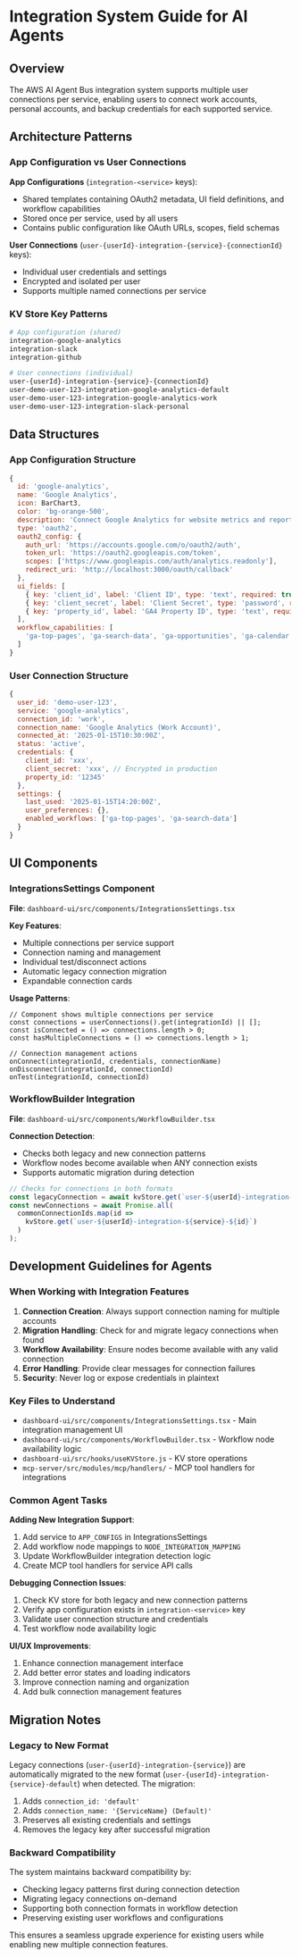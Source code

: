 # Integration System Guide for AI Agents

## Overview

The AWS AI Agent Bus integration system supports multiple user connections per service, enabling users to connect work accounts, personal accounts, and backup credentials for each supported service.

## Architecture Patterns

### App Configuration vs User Connections

**App Configurations** (`integration-<service>` keys):
- Shared templates containing OAuth2 metadata, UI field definitions, and workflow capabilities
- Stored once per service, used by all users
- Contains public configuration like OAuth URLs, scopes, field schemas

**User Connections** (`user-{userId}-integration-{service}-{connectionId}` keys):
- Individual user credentials and settings
- Encrypted and isolated per user
- Supports multiple named connections per service

### KV Store Key Patterns

```bash
# App configuration (shared)
integration-google-analytics
integration-slack
integration-github

# User connections (individual)
user-{userId}-integration-{service}-{connectionId}
user-demo-user-123-integration-google-analytics-default
user-demo-user-123-integration-google-analytics-work
user-demo-user-123-integration-slack-personal
```

## Data Structures

### App Configuration Structure
```javascript
{
  id: 'google-analytics',
  name: 'Google Analytics',
  icon: BarChart3,
  color: 'bg-orange-500',
  description: 'Connect Google Analytics for website metrics and reporting',
  type: 'oauth2',
  oauth2_config: {
    auth_url: 'https://accounts.google.com/o/oauth2/auth',
    token_url: 'https://oauth2.googleapis.com/token',
    scopes: ['https://www.googleapis.com/auth/analytics.readonly'],
    redirect_uri: 'http://localhost:3000/oauth/callback'
  },
  ui_fields: [
    { key: 'client_id', label: 'Client ID', type: 'text', required: true },
    { key: 'client_secret', label: 'Client Secret', type: 'password', required: true },
    { key: 'property_id', label: 'GA4 Property ID', type: 'text', required: true }
  ],
  workflow_capabilities: [
    'ga-top-pages', 'ga-search-data', 'ga-opportunities', 'ga-calendar'
  ]
}
```

### User Connection Structure
```javascript
{
  user_id: 'demo-user-123',
  service: 'google-analytics',
  connection_id: 'work',
  connection_name: 'Google Analytics (Work Account)',
  connected_at: '2025-01-15T10:30:00Z',
  status: 'active',
  credentials: {
    client_id: 'xxx',
    client_secret: 'xxx', // Encrypted in production
    property_id: '12345'
  },
  settings: {
    last_used: '2025-01-15T14:20:00Z',
    user_preferences: {},
    enabled_workflows: ['ga-top-pages', 'ga-search-data']
  }
}
```

## UI Components

### IntegrationsSettings Component

**File**: `dashboard-ui/src/components/IntegrationsSettings.tsx`

**Key Features**:
- Multiple connections per service support
- Connection naming and management
- Individual test/disconnect actions
- Automatic legacy connection migration
- Expandable connection cards

**Usage Patterns**:
```tsx
// Component shows multiple connections per service
const connections = userConnections().get(integrationId) || [];
const isConnected = () => connections.length > 0;
const hasMultipleConnections = () => connections.length > 1;

// Connection management actions
onConnect(integrationId, credentials, connectionName)
onDisconnect(integrationId, connectionId) 
onTest(integrationId, connectionId)
```

### WorkflowBuilder Integration

**File**: `dashboard-ui/src/components/WorkflowBuilder.tsx`

**Connection Detection**:
- Checks both legacy and new connection patterns
- Workflow nodes become available when ANY connection exists
- Supports automatic migration during detection

```javascript
// Checks for connections in both formats
const legacyConnection = await kvStore.get(`user-${userId}-integration-${service}`);
const newConnections = await Promise.all(
  commonConnectionIds.map(id => 
    kvStore.get(`user-${userId}-integration-${service}-${id}`)
  )
);
```

## Development Guidelines for Agents

### When Working with Integration Features

1. **Connection Creation**: Always support connection naming for multiple accounts
2. **Migration Handling**: Check for and migrate legacy connections when found
3. **Workflow Availability**: Ensure nodes become available with any valid connection
4. **Error Handling**: Provide clear messages for connection failures
5. **Security**: Never log or expose credentials in plaintext

### Key Files to Understand

- `dashboard-ui/src/components/IntegrationsSettings.tsx` - Main integration management UI
- `dashboard-ui/src/components/WorkflowBuilder.tsx` - Workflow node availability logic
- `dashboard-ui/src/hooks/useKVStore.js` - KV store operations
- `mcp-server/src/modules/mcp/handlers/` - MCP tool handlers for integrations

### Common Agent Tasks

**Adding New Integration Support**:
1. Add service to `APP_CONFIGS` in IntegrationsSettings
2. Add workflow node mappings to `NODE_INTEGRATION_MAPPING` 
3. Update WorkflowBuilder integration detection logic
4. Create MCP tool handlers for service API calls

**Debugging Connection Issues**:
1. Check KV store for both legacy and new connection patterns
2. Verify app configuration exists in `integration-<service>` key
3. Validate user connection structure and credentials
4. Test workflow node availability logic

**UI/UX Improvements**:
1. Enhance connection management interface
2. Add better error states and loading indicators
3. Improve connection naming and organization
4. Add bulk connection management features

## Migration Notes

### Legacy to New Format

Legacy connections (`user-{userId}-integration-{service}`) are automatically migrated to the new format (`user-{userId}-integration-{service}-default`) when detected. The migration:

1. Adds `connection_id: 'default'`
2. Adds `connection_name: '{ServiceName} (Default)'`
3. Preserves all existing credentials and settings
4. Removes the legacy key after successful migration

### Backward Compatibility

The system maintains backward compatibility by:
- Checking legacy patterns first during connection detection
- Migrating legacy connections on-demand
- Supporting both connection formats in workflow detection
- Preserving existing user workflows and configurations

This ensures a seamless upgrade experience for existing users while enabling new multiple connection features.